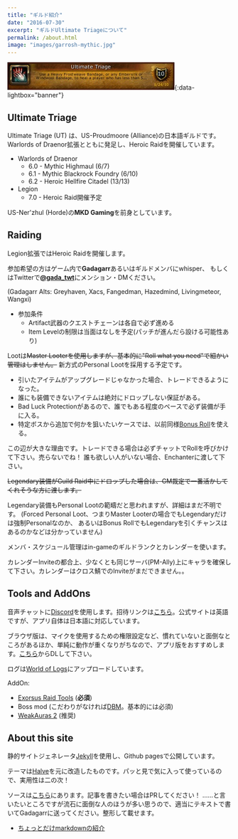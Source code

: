 ```yaml
---
title: "ギルド紹介"
date: "2016-07-30"
excerpt: "ギルドUltimate Triageについて"
permalink: /about.html
image: "images/garrosh-mythic.jpg"
---
```


[![Ultimate Triage](/images/utriage.jpg)](/images/utriage.jpg){:data-lightbox="banner"}

## Ultimate Triage

Ultimate Triage (UT) は、US-Proudmoore (Alliance)の日本語ギルドです。
Warlords of Draenor拡張とともに発足し、Heroic Raidを開催しています。

- Warlords of Draenor
    - 6.0 - Mythic Highmaul (6/7)
    - 6.1 - Mythic Blackrock Foundry (6/10)
    - 6.2 - Heroic Hellfire Citadel (13/13)
- Legion
    - 7.0 - Heroic Raid開催予定

US-Ner'zhul (Horde)の**MKD Gaming**を前身としています。

## Raiding

Legion拡張ではHeroic Raidを開催します。

参加希望の方はゲーム内で**Gadagarr**あるいはギルドメンバにwhisper、
もしくはTwitterで[**@gada_twt**](https://twitter.com/gada_twt)にメンション・DMください。

(Gadagarr Alts: Greyhaven, Xacs, Fangedman, Hazedmind, Livingmeteor, Wangxi)

- 参加条件
    - Artifact武器のクエストチェーンは各自で必ず進める
    - Item Levelの制限は当面はなしを予定(パッチが進んだら設ける可能性あり)

Lootは~~Master Looterを使用しますが、基本的に"Roll what you need"で細かい管理はしません。~~
新方式のPersonal Lootを採用する予定です。

- 引いたアイテムがアップグレードじゃなかった場合、トレードできるようになった。
- 誰にも装備できないアイテムは絶対にドロップしない保証がある。
- Bad Luck Protectionがあるので、誰でもある程度のペースで必ず装備が手に入る。
- 特定ボスから追加で何かを狙いたいケースでは、以前同様[Bonus Roll](http://www.wowdb.com/currencies/1273)を使える。

この辺が大きな理由です。トレードできる場合は必ずチャットでRollを呼びかけて下さい。売らないでね！
誰も欲しい人がいない場合、Enchanterに渡して下さい。

~~Legendary装備がGuild Raid中にドロップした場合は、GM裁定で一番活かしてくれそうな方に渡します。~~

Legendary装備もPersonal Lootの範疇だと思われますが、詳細はまだ不明です。
(Forced Personal Loot、つまりMaster Looterの場合でもLegendaryだけは強制Personalなのか、
あるいはBonus RollでもLegendaryを引くチャンスはあるのかなどは分かっていません)

メンバ・スケジュール管理はin-gameのギルドランクとカレンダーを使います。

カレンダーInviteの都合上、少なくとも同じサーバ(PM-Ally)上にキャラを確保して下さい。カレンダーはクロス鯖でのInviteがまだできません。。

## Tools and AddOns

音声チャットに[Discord](https://discordapp.com/)を使用します。招待リンクは[こちら](https://discordapp.com/invite/01054r0A2JBGjMlKi)。公式サイトは英語ですが、アプリ自体は日本語に対応しています。

ブラウザ版は、マイクを使用するための権限設定など、慣れていないと面倒なところがあるほか、単純に動作が重くなりがちなので、アプリ版をおすすめします。[こちら](https://discordapp.com/download)からDLして下さい。


ログは[World of Logs](https://www.warcraftlogs.com/guilds/4199/)にアップロードしています。

AddOn:

- [Exorsus Raid Tools](https://mods.curse.com/addons/wow/exorsus-raid-tools) (**必須**)
- Boss mod (こだわりがなければ[DBM](https://mods.curse.com/addons/wow/deadly-boss-mods)。基本的には必須)
- [WeakAuras 2](https://mods.curse.com/addons/wow/weakauras-2) (推奨)

## About this site

静的サイトジェネレータ[Jekyll](https://jekyllrb.com/)を使用し、Github pagesで公開しています。

テーマは[Halve](https://github.com/TaylanTatli/Halve)を元に改造したものです。パッと見で気に入って使っているので、実用性は二の次！

ソースは[こちら](https://github.com/ymtszw/utriage)にあります。記事を書きたい場合はPRしてください！
……と言いたいところですが流石に面倒な人のほうが多い思うので、適当にテキストで書いてGadagarrに送ってください。整形して載せます。

- [ちょっとだけmarkdownの紹介](/how-to-post)
